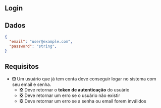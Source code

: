 ## Login
## Dados
```json
{
  "email": "user@example.com",
  "password": "string",
}
```

## Requisitos
- ❎ Um usuário que já tem conta deve conseguir logar no sistema com seu email e senha.
    - ❎ Deve retornar o **token de autenticação** do usuário
    - ❎ Deve retornar um erro se o usuário não existir
    - ❎ Deve retornar um erro se a senha ou email forem inválidos